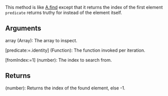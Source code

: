 This method is like [A.find](/?id=find) except that it returns the index of the first element `predicate` returns truthy for instead of the element itself.


## Arguments
array (Array): The array to inspect.

[predicate:=.identity] (Function): The function invoked per iteration.

[fromIndex:=1] (number): The index to search from.


## Returns
(number): Returns the index of the found element, else -1.
